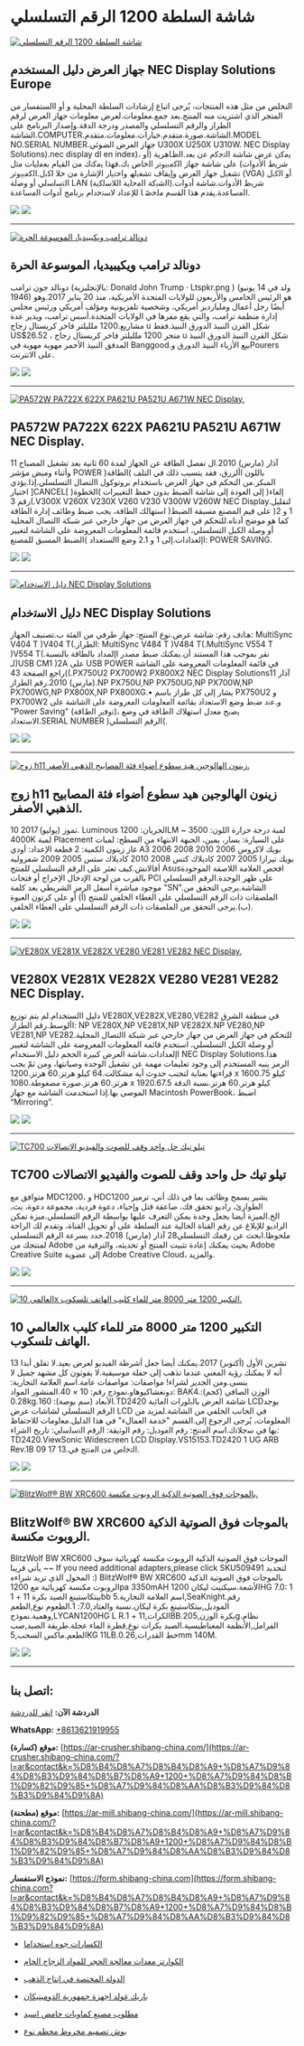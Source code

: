 # شاشة السلطة 1200 الرقم التسلسلي

<a href="https://swt.shibang-china.com/?l=ar&img&k=%D8%B4%D8%A7%D8%B4%D8%A9+%D8%A7%D9%84%D8%B3%D9%84%D8%B7%D8%A9+1200+%D8%A7%D9%84%D8%B1%D9%82%D9%85+%D8%A7%D9%84%D8%AA%D8%B3%D9%84%D8%B3%D9%84%D9%8A" target="_blank">![شاشة السلطة 1200 الرقم التسلسلي](http://static.shibang-china.com/all-800x300/529.jpg)</a>

## جهاز العرض دليل المستخدم NEC Display Solutions Europe
التخلص من مثل هذه المنتجات، يُرجى اتباع إرشادات السلطة المحلية و أو االستفسار من المتجر الذي اشتريت منه المنتج.بعد جمع.معلومات.لعرض معلومات جهاز العرض لرقم الطراز والرقم التسلسلي والمصدر ودرجة الدقة.وإصدار البرنامج على الشاشة.COMPUTER.الشاشة.صورة.متقدم.خيارات.معلومات.متقدم.MODEL NO.SERIAL NUMBER.جهاز العرض الضوئي U300X U250X U310W. NEC Display Solutions).nec display dl en index)، ﯾﻣﮐن ﻋرض ﺷﺎﺷﺔ اﻟﺗﺣﮐم ﻋن ﺑﻌد.اﻟظﺎھرﯾﺔ (أو ﺷرﯾط اﻷدوات) ﻋﻟﯽ ﺷﺎﺷﺔ ﺟﮭﺎز اﻟﮐﻣﺑﯾوﺗر اﻟﺧﺎص ﺑك.ﻓﮭذا ﯾﻣﮐﻧك ﻣن اﻟﻘﯾﺎم ﺑﻌﻣﻟﯾﺎت ﻣﺛل ﺗﺷﻐﯾل ﺟﮭﺎز اﻟﻌرض وإﯾﻘﺎف ﺗﺷﻐﯾﻟﮫ واﺧﺗﯾﺎر اﻹﺷﺎرة ﻣن ﺧﻼ ﻟﮐﺑل.اﻟﮐﻣﺑﯾوﺗر (VGA) أو اﻟﮐﺑل اﻟﺗﺳﻟﺳﻟﻲ أو وﺻﻟﺔ LAN (اﻟﺷﺑﮐﺔ اﻟﻣﺣﻟﯾﺔ اﻟﻼﺳﻟﮐﯾﺔ).ﺷرﯾط اﻷدوات.ﺷﺎﺷﺔ أدوات اﻟﻣﺳﺎﻋدة.ﯾﻘدم ھذا اﻟﻘﺳم ﻣﻟﺧﺻً ﺎ ﻟﻺﻋداد ﻻﺳﺗﺧدام ﺑرﻧﺎﻣﺞ أدوات اﻟﻣﺳﺎﻋدة.


<a href="https://whatsapp.shibangsoft.com/WhatsApp.php" target="_blank" title="WhatsApp">![](http://static.shibang-china.com/icon/whatsapp.png)</a> <a href="https://swt.shibang-china.com/?l=ar&icon&k=%D8%B4%D8%A7%D8%B4%D8%A9+%D8%A7%D9%84%D8%B3%D9%84%D8%B7%D8%A9+1200+%D8%A7%D9%84%D8%B1%D9%82%D9%85+%D8%A7%D9%84%D8%AA%D8%B3%D9%84%D8%B3%D9%84%D9%8A" target="_blank">![](http://static.shibang-china.com/icon/chat-ar.png)</a>

---

<a href="https://swt.shibang-china.com/?l=ar&img&k=%D8%B4%D8%A7%D8%B4%D8%A9+%D8%A7%D9%84%D8%B3%D9%84%D8%B7%D8%A9+1200+%D8%A7%D9%84%D8%B1%D9%82%D9%85+%D8%A7%D9%84%D8%AA%D8%B3%D9%84%D8%B3%D9%84%D9%8A" target="_blank">![دونالد ترامب ويكيبيديا، الموسوعة الحرة](http://static.shibang-china.com/all-800x300/1240.jpg)</a>

## دونالد ترامب ويكيبيديا، الموسوعة الحرة
دونالد جون ترامب (بالإنجليزية: Donald John Trump &middot; Ltspkr.png ) (ولد في 14 يونيو 1946) هو الرئيس الخامس والأربعون للولايات المتحدة الأمريكية، منذ 20 يناير 2017.وهو أيضًا رجل أعمال وملياردير أمريكي، وشخصية تلفزيونية ومؤلف أمريكي ورئيس مجلس إدارة منظمة ترامب، والتي يقع مقرها في الولايات المتحدة.أسس ترامب، ويدير عدة مشاريع.1200 ملليلتر فاخر كريستال زجاج u شكل القرن النبيذ الدورق النبيذ.فقط US$26.52 ، متجر 1200 ملليلتر فاخر كريستال زجاج u شكل القرن النبيذ الدورق النبيذ المدفق النبيذ الأحمر مهوية مهوية في Banggood.بيع الأزياء النبيذ الدورق وPourers على الانترنت.


<a href="https://whatsapp.shibangsoft.com/WhatsApp.php" target="_blank" title="WhatsApp">![](http://static.shibang-china.com/icon/whatsapp.png)</a> <a href="https://swt.shibang-china.com/?l=ar&icon&k=%D8%B4%D8%A7%D8%B4%D8%A9+%D8%A7%D9%84%D8%B3%D9%84%D8%B7%D8%A9+1200+%D8%A7%D9%84%D8%B1%D9%82%D9%85+%D8%A7%D9%84%D8%AA%D8%B3%D9%84%D8%B3%D9%84%D9%8A" target="_blank">![](http://static.shibang-china.com/icon/chat-ar.png)</a>

---

<a href="https://swt.shibang-china.com/?l=ar&img&k=%D8%B4%D8%A7%D8%B4%D8%A9+%D8%A7%D9%84%D8%B3%D9%84%D8%B7%D8%A9+1200+%D8%A7%D9%84%D8%B1%D9%82%D9%85+%D8%A7%D9%84%D8%AA%D8%B3%D9%84%D8%B3%D9%84%D9%8A" target="_blank">![PA572W PA722X 622X PA621U PA521U A671W NEC Display.](http://static.shibang-china.com/all-800x300/13.jpg)</a>

## PA572W PA722X 622X PA621U PA521U A671W NEC Display.
11 آذار (مارس) 2010.ال تفصل الطاقة عن الجهاز لمدة 60 ثانية بعد تشغيل المصباح وأثناء وميض مؤشر POWER )الطاقة( باللون األزرق، فقد يتسبب ذلك في التلف المبكر.من التحكم في جهاز العرض باستخدام بروتوكول االتصال التسلسلي.إذا.يؤدي اختيار ]CANCEL[ )إلغاء( إلى العودة إلى شاشة الضبط بدون حفظ التغييرات )الخطوة رقم 3(.V300X V260X V230X V260 V230 V300W V260W NEC Display.لتقليل استهالك الطاقة، يجب ضبط وظائف إدارة الطاقة )1 و 2( على قيم المصنع مسبقة الضبط كما هو موضح أدناه.للتحكم في جهاز العرض من جهاز خارجي عبر شبكة االتصال المحلية أو وصلة الكبل التسلسلي، استخدم قائمة المعلومات المعروضة على الشاشة لتغيير اإلعدادات.إلى 1 و 2.1 وضع االستعداد )الضبط المسبق للمصنع: POWER SAVING.


<a href="https://whatsapp.shibangsoft.com/WhatsApp.php" target="_blank" title="WhatsApp">![](http://static.shibang-china.com/icon/whatsapp.png)</a> <a href="https://swt.shibang-china.com/?l=ar&icon&k=%D8%B4%D8%A7%D8%B4%D8%A9+%D8%A7%D9%84%D8%B3%D9%84%D8%B7%D8%A9+1200+%D8%A7%D9%84%D8%B1%D9%82%D9%85+%D8%A7%D9%84%D8%AA%D8%B3%D9%84%D8%B3%D9%84%D9%8A" target="_blank">![](http://static.shibang-china.com/icon/chat-ar.png)</a>

---

<a href="https://swt.shibang-china.com/?l=ar&img&k=%D8%B4%D8%A7%D8%B4%D8%A9+%D8%A7%D9%84%D8%B3%D9%84%D8%B7%D8%A9+1200+%D8%A7%D9%84%D8%B1%D9%82%D9%85+%D8%A7%D9%84%D8%AA%D8%B3%D9%84%D8%B3%D9%84%D9%8A" target="_blank">![دﻟﯾل اﻻﺳﺗﺧدام NEC Display Solutions](http://static.shibang-china.com/all-800x300/703.jpg)</a>

## دﻟﯾل اﻻﺳﺗﺧدام NEC Display Solutions
ھﺎﺗف رﻗم: شاشة عرض.نوع المنتج: جهاز طرفي من الفئة ب.تصنيف الجهاز: MultiSync V404 T )V404 T(.الطراز: MultiSync V484 T )V484 T(.MultiSync V554 T )V554 T(.نقر بموجب هذا المستند أن.يمكنك ضبط مصدر اإلمداد بالطاقة بالنسبة لـ)USB CM1 )2A على USB POWER في قائمة المعلومات المعروضة على الشاشة )راجع الصفحة 43(.PX750U2 PX700W2 PX800X2 NEC Display Solutions11 آذار (مارس) 2010.رقم الطراز.NP PX750U,NP PX750UG,NP PX700W,NP PX700WG,NP PX800X,NP PX800XG.• يشار إلى كل طراز باسم PX750U2 و PX700W2 و.ﻋﻧد ﺿﺑط وﺿﻊ اﻻﺳﺗﻌداد ﺑﻘﺎﺋﻣﺔ اﻟﻣﻌﻟوﻣﺎت اﻟﻣﻌروﺿﺔ ﻋﻟﯽ اﻟﺷﺎﺷﺔ ﻋﻟﯽ &quot;Power Saving&quot; (ﺗوﻓﯾر اﻟطﺎﻗﺔ)، ﯾﺻﺑﺢ ﻣﻌدل اﺳﺗﮭﻼك اﻟطﺎﻗﺔ ﻓﻲ وﺿﻊ اﻻﺳﺗﻌداد.SERIAL NUMBER )الرقم التسلسلي(.


<a href="https://whatsapp.shibangsoft.com/WhatsApp.php" target="_blank" title="WhatsApp">![](http://static.shibang-china.com/icon/whatsapp.png)</a> <a href="https://swt.shibang-china.com/?l=ar&icon&k=%D8%B4%D8%A7%D8%B4%D8%A9+%D8%A7%D9%84%D8%B3%D9%84%D8%B7%D8%A9+1200+%D8%A7%D9%84%D8%B1%D9%82%D9%85+%D8%A7%D9%84%D8%AA%D8%B3%D9%84%D8%B3%D9%84%D9%8A" target="_blank">![](http://static.shibang-china.com/icon/chat-ar.png)</a>

---

<a href="https://swt.shibang-china.com/?l=ar&img&k=%D8%B4%D8%A7%D8%B4%D8%A9+%D8%A7%D9%84%D8%B3%D9%84%D8%B7%D8%A9+1200+%D8%A7%D9%84%D8%B1%D9%82%D9%85+%D8%A7%D9%84%D8%AA%D8%B3%D9%84%D8%B3%D9%84%D9%8A" target="_blank">![زوج h11 زينون الهالوجين هيد سطوع أضواء فئة المصابيح الذهبي الأصفر.](http://static.shibang-china.com/all-800x300/677.jpg)</a>

## زوج h11 زينون الهالوجين هيد سطوع أضواء فئة المصابيح الذهبي الأصفر.
10 تموز (يوليو) 2017. Luminous الجريان: 1200LM لمبة درجة حرارة اللون: 3500 ~ 4000K لمبة Placement على السيارة: يسار، يمين، الجبهة الانتهاء من السطح: لمبات غاز زينون الكمية: 2 قطعة الإعداد: أودي A3 2006 2008 بويك لاكروس 2006 2010 بويك تيرازا 2005 2007 كاديلاك كتس 2008 2010 كاديلاك ستس 2005 2009 شفروليه أفالانش.كيف تعثر على الرقم التسلسلي للمنتج Asusافحص العلامة اللاصقة الموجودة بالقرب من لوحة الإدخال الإخراج أو فتحات PCI على ظهر الوحدة.الرقم التسلسلي موجود مباشرة أسفل الرمز الشريطي بعد كلمة &quot;SN&quot;.الشاشة.يرجى التحقق من الملصقات ذات الرقم التسلسلي على الغطاء الخلفي للمنتج (أ) أو على كرتون العبوة (ب).يرجى التحقق من الملصقات ذات الرقم التسلسلي على الغطاء الخلفي.


<a href="https://whatsapp.shibangsoft.com/WhatsApp.php" target="_blank" title="WhatsApp">![](http://static.shibang-china.com/icon/whatsapp.png)</a> <a href="https://swt.shibang-china.com/?l=ar&icon&k=%D8%B4%D8%A7%D8%B4%D8%A9+%D8%A7%D9%84%D8%B3%D9%84%D8%B7%D8%A9+1200+%D8%A7%D9%84%D8%B1%D9%82%D9%85+%D8%A7%D9%84%D8%AA%D8%B3%D9%84%D8%B3%D9%84%D9%8A" target="_blank">![](http://static.shibang-china.com/icon/chat-ar.png)</a>

---

<a href="https://swt.shibang-china.com/?l=ar&img&k=%D8%B4%D8%A7%D8%B4%D8%A9+%D8%A7%D9%84%D8%B3%D9%84%D8%B7%D8%A9+1200+%D8%A7%D9%84%D8%B1%D9%82%D9%85+%D8%A7%D9%84%D8%AA%D8%B3%D9%84%D8%B3%D9%84%D9%8A" target="_blank">![VE280X VE281X VE282X VE280 VE281 VE282 NEC Display.](http://static.shibang-china.com/all-800x300/814.jpg)</a>

## VE280X VE281X VE282X VE280 VE281 VE282 NEC Display.
دليل االستخدام.لم يتم توزيع VE280X,VE282X,VE280,VE282 في منطقة الشرق األوسط.رقم الطراز: NP VE280X,NP VE281X,NP VE282X.NP VE280,NP VE281,NP VE282.للتحكم في جهاز العرض من جهاز خارجي عبر شبكة االتصال المحلية أو وصلة الكبل التسلسلي، استخدم قائمة المعلومات المعروضة على الشاشة لتغيير اإلعدادات.شاشة العرض كبيرة الحجم دليل الاستخدام NEC Display Solutions.هذا الرمز ينبه المستخدم إلى وجود تعليمات مهمة عن تشغيل الوحدة وصيانتها، ومن ثمّ يجب قراءتها بعناية لتجنب حدوث أية مشكالت.64 كيلو هرتز.60 هرتز.1200 x 1600.75 كيلو هرتز.60 هرتز.صورة مضغوطة.1080 x 1920.67.5 كيلو هرتز.60 هرتز.نسبة الدقة الموصى بها.إذا استخدمت الشاشة مع جهاز Macintosh PowerBook، اضبط “Mirroring”.


<a href="https://whatsapp.shibangsoft.com/WhatsApp.php" target="_blank" title="WhatsApp">![](http://static.shibang-china.com/icon/whatsapp.png)</a> <a href="https://swt.shibang-china.com/?l=ar&icon&k=%D8%B4%D8%A7%D8%B4%D8%A9+%D8%A7%D9%84%D8%B3%D9%84%D8%B7%D8%A9+1200+%D8%A7%D9%84%D8%B1%D9%82%D9%85+%D8%A7%D9%84%D8%AA%D8%B3%D9%84%D8%B3%D9%84%D9%8A" target="_blank">![](http://static.shibang-china.com/icon/chat-ar.png)</a>

---

<a href="https://swt.shibang-china.com/?l=ar&img&k=%D8%B4%D8%A7%D8%B4%D8%A9+%D8%A7%D9%84%D8%B3%D9%84%D8%B7%D8%A9+1200+%D8%A7%D9%84%D8%B1%D9%82%D9%85+%D8%A7%D9%84%D8%AA%D8%B3%D9%84%D8%B3%D9%84%D9%8A" target="_blank">![TC700 تيلو تيك حل واحد وقف للصوت والفيديو الاتصالات](http://static.shibang-china.com/all-800x300/868.jpg)</a>

## TC700 تيلو تيك حل واحد وقف للصوت والفيديو الاتصالات
متوافق مع MDC1200، و HDC1200 يشير يسمح وظائف بما في ذلك أني، ترميز الطوارئ، راديو تحقق فك، صاعقة قتل وإحياء، دعوة فردية، مجموعة دعوة، بث، الخ.الميزة أيضا يجعل وحدة يمكن التعرف عليها بواسطة الرقم التسلسلي.ميزة تمكن الراديو للإبلاغ عن رقم القناة الحالية عند السلطة على أو تحويل القناة، وتقدم لك الراحة ملحوظا.ابحث عن رقمك التسلسلي28 آذار (مارس) 2018.حدد بسرعة الرقم التسلسلي لمنتجك من Adobe بحيث يمكنك إعادة تثبيت المنتج أو تحديثه، والترقية من Adobe Creative Suite إلى عضوية Adobe Creative Cloud، والمزيد.


<a href="https://whatsapp.shibangsoft.com/WhatsApp.php" target="_blank" title="WhatsApp">![](http://static.shibang-china.com/icon/whatsapp.png)</a> <a href="https://swt.shibang-china.com/?l=ar&icon&k=%D8%B4%D8%A7%D8%B4%D8%A9+%D8%A7%D9%84%D8%B3%D9%84%D8%B7%D8%A9+1200+%D8%A7%D9%84%D8%B1%D9%82%D9%85+%D8%A7%D9%84%D8%AA%D8%B3%D9%84%D8%B3%D9%84%D9%8A" target="_blank">![](http://static.shibang-china.com/icon/chat-ar.png)</a>

---

<a href="https://swt.shibang-china.com/?l=ar&img&k=%D8%B4%D8%A7%D8%B4%D8%A9+%D8%A7%D9%84%D8%B3%D9%84%D8%B7%D8%A9+1200+%D8%A7%D9%84%D8%B1%D9%82%D9%85+%D8%A7%D9%84%D8%AA%D8%B3%D9%84%D8%B3%D9%84%D9%8A" target="_blank">![العالمي 10x التكبير 1200 متر 8000 متر للماء كليب الهاتف تلسكوب.](http://static.shibang-china.com/all-800x300/1157.jpg)</a>

## العالمي 10x التكبير 1200 متر 8000 متر للماء كليب الهاتف تلسكوب.
13 تشرين الأول (أكتوبر) 2017.يمكنك أيضا جعل أشرطة الفيديو لعرض بعيد.لا تقلق أبدا أنه لا يمكنك رؤية المغني عندما تذهب إلى حفلة موسيقية.لا يفوتون كل مشهد جميل لا ينسى.ومن الجدير لشراء! مواصفات: مواصفات عامة.اسم العلامة التجارية: دونغشاكيوهاو.نموذج رقم: 10 × 40.المنشور المواد: BAK4.الوزن الصافي (كجم): 0.28kg.الأبعاد (سم بوصة): 160.TD2420 ﺷﺎﺷﺔ اﻟﻌرض ﺑﺎﻟﺑﻟورات اﻟﻣﺎﺋﯾﺔ LCDيوجد الرقم التسلسلي لشاشات عرض LCD في الجانب الخلفي من الشاشة.لمزيد من المعلومات، يُرجى الرجوع إلى.القسم &quot;خدمة العمالء&quot; في هذا الدليل.ﻣﻌﻟوﻣﺎت ﻟﻼﺣﺗﻔﺎظ ﺑﮭﺎ ﻓﻲ ﺳﺟﻼﺗك.اﺳم اﻟﻣﻧﺗﺞ: رﻗم اﻟﻣودﯾل: رﻗم اﻟوﺛﯾﻘﺔ: اﻟرﻗم اﻟﺗﺳﻟﺳﻟﻲ: ﺗﺎرﯾﺦ اﻟﺷراء: TD2420.ViewSonic Widescreen LCD Display.VS15153.TD2420 1 UG ARB Rev.1B 09 17 13.اﻟﺗﺧﻟص ﻣن اﻟﻣﻧﺗﺞ ﻓﻲ.


<a href="https://whatsapp.shibangsoft.com/WhatsApp.php" target="_blank" title="WhatsApp">![](http://static.shibang-china.com/icon/whatsapp.png)</a> <a href="https://swt.shibang-china.com/?l=ar&icon&k=%D8%B4%D8%A7%D8%B4%D8%A9+%D8%A7%D9%84%D8%B3%D9%84%D8%B7%D8%A9+1200+%D8%A7%D9%84%D8%B1%D9%82%D9%85+%D8%A7%D9%84%D8%AA%D8%B3%D9%84%D8%B3%D9%84%D9%8A" target="_blank">![](http://static.shibang-china.com/icon/chat-ar.png)</a>

---

<a href="https://swt.shibang-china.com/?l=ar&img&k=%D8%B4%D8%A7%D8%B4%D8%A9+%D8%A7%D9%84%D8%B3%D9%84%D8%B7%D8%A9+1200+%D8%A7%D9%84%D8%B1%D9%82%D9%85+%D8%A7%D9%84%D8%AA%D8%B3%D9%84%D8%B3%D9%84%D9%8A" target="_blank">![BlitzWolf® BW XRC600 بالموجات فوق الصوتية الذكية الروبوت مكنسة.](http://static.shibang-china.com/all-800x300/816.jpg)</a>

## BlitzWolf® BW XRC600 بالموجات فوق الصوتية الذكية الروبوت مكنسة.
BlitzWolf BW XRC600 الموجات فوق الصوتية الذكية الروبوت مكنسة كهربائية سوف يأتي قريبا ~~ If you need additional adapters,please click SKU509491 لتحديد المحول الذي تريد شراءه :) BlitzWolf® BW XRC600 بالموجات فوق الصوتية الذكية الروبوت مكنسة كهربائية مع 1200pa 3350mAH الأشعة.سيكنيت ليكان 1200HG 7.0: 1 بيتكاستينغ الصيد بكرة 11 + 1bb 5.اسم العلامة التجارية,SeaKnight.رقم الموديل,بيتكاستينغ بكرة ليكان.نسبة والعتاد,7.0: 1.الطعوم نوع,الطعم وهمية.نموذج,LYCAN1200HG L R.الكرات,11 + 1BB.بكرة الوزن,205g.نظام الفرامل,الأنظمة المغناطيسية.الصيد بكرات نوع,قطرة الماء عجلة.طريقة الصيد,صب الطعم.ماكس السحب,5KG 11LB.خط القدرات,0.26mm 140M.


<a href="https://whatsapp.shibangsoft.com/WhatsApp.php" target="_blank" title="WhatsApp">![](http://static.shibang-china.com/icon/whatsapp.png)</a> <a href="https://swt.shibang-china.com/?l=ar&icon&k=%D8%B4%D8%A7%D8%B4%D8%A9+%D8%A7%D9%84%D8%B3%D9%84%D8%B7%D8%A9+1200+%D8%A7%D9%84%D8%B1%D9%82%D9%85+%D8%A7%D9%84%D8%AA%D8%B3%D9%84%D8%B3%D9%84%D9%8A" target="_blank">![](http://static.shibang-china.com/icon/chat-ar.png)</a>

---
## اتصل بنا:

**الدردشة الآن:** [انقر للدردشة](https://swt.shibang-china.com?l=ar&contact&k=%D8%B4%D8%A7%D8%B4%D8%A9+%D8%A7%D9%84%D8%B3%D9%84%D8%B7%D8%A9+1200+%D8%A7%D9%84%D8%B1%D9%82%D9%85+%D8%A7%D9%84%D8%AA%D8%B3%D9%84%D8%B3%D9%84%D9%8A)

**WhatsApp:**  [+8613621919955](https://whatsapp.shibangsoft.com/WhatsApp.php)

**موقع (كسارة):** [https://ar-crusher.shibang-china.com/](https://ar-crusher.shibang-china.com/?l=ar&contact&k=%D8%B4%D8%A7%D8%B4%D8%A9+%D8%A7%D9%84%D8%B3%D9%84%D8%B7%D8%A9+1200+%D8%A7%D9%84%D8%B1%D9%82%D9%85+%D8%A7%D9%84%D8%AA%D8%B3%D9%84%D8%B3%D9%84%D9%8A)

**موقع (مطحنة):** [https://ar-mill.shibang-china.com/](https://ar-mill.shibang-china.com/?l=ar&contact&k=%D8%B4%D8%A7%D8%B4%D8%A9+%D8%A7%D9%84%D8%B3%D9%84%D8%B7%D8%A9+1200+%D8%A7%D9%84%D8%B1%D9%82%D9%85+%D8%A7%D9%84%D8%AA%D8%B3%D9%84%D8%B3%D9%84%D9%8A)

**نموذج الاستفسار:** [https://form.shibang-china.com](https://form.shibang-china.com?l=ar&contact&k=%D8%B4%D8%A7%D8%B4%D8%A9+%D8%A7%D9%84%D8%B3%D9%84%D8%B7%D8%A9+1200+%D8%A7%D9%84%D8%B1%D9%82%D9%85+%D8%A7%D9%84%D8%AA%D8%B3%D9%84%D8%B3%D9%84%D9%8A)

* [الكسارات جوه استخداما](../24/%D8%A7%D9%84%D9%83%D8%B3%D8%A7%D8%B1%D8%A7%D8%AA%20%D8%AC%D9%88%D9%87%20%D8%A7%D8%B3%D8%AA%D8%AE%D8%AF%D8%A7%D9%85%D8%A7.md)

* [الكوارتز معدات معالجة الحجر للمواد الزجاج الخام](../21/%D8%A7%D9%84%D9%83%D9%88%D8%A7%D8%B1%D8%AA%D8%B2%20%D9%85%D8%B9%D8%AF%D8%A7%D8%AA%20%D9%85%D8%B9%D8%A7%D9%84%D8%AC%D8%A9%20%D8%A7%D9%84%D8%AD%D8%AC%D8%B1%20%D9%84%D9%84%D9%85%D9%88%D8%A7%D8%AF%20%D8%A7%D9%84%D8%B2%D8%AC%D8%A7%D8%AC%20%D8%A7%D9%84%D8%AE%D8%A7%D9%85.md)

* [الدولة المختصة في إنتاج الذهب](../21/%D8%A7%D9%84%D8%AF%D9%88%D9%84%D8%A9%20%D8%A7%D9%84%D9%85%D8%AE%D8%AA%D8%B5%D8%A9%20%D9%81%D9%8A%20%D8%A5%D9%86%D8%AA%D8%A7%D8%AC%20%D8%A7%D9%84%D8%B0%D9%87%D8%A8.md)

* [باريك غولد اجهزة جمهورية الدومينيكان](../21/%D8%A8%D8%A7%D8%B1%D9%8A%D9%83%20%D8%BA%D9%88%D9%84%D8%AF%20%D8%A7%D8%AC%D9%87%D8%B2%D8%A9%20%D8%AC%D9%85%D9%87%D9%88%D8%B1%D9%8A%D8%A9%20%D8%A7%D9%84%D8%AF%D9%88%D9%85%D9%8A%D9%86%D9%8A%D9%83%D8%A7%D9%86.md)

* [مطلوب مصنع كماويات حامض اسيد](../21/%D9%85%D8%B7%D9%84%D9%88%D8%A8%20%D9%85%D8%B5%D9%86%D8%B9%20%D9%83%D9%85%D8%A7%D9%88%D9%8A%D8%A7%D8%AA%20%D8%AD%D8%A7%D9%85%D8%B6%20%D8%A7%D8%B3%D9%8A%D8%AF.md)

* [بوش تصميم مخروط محطم نوع](../21/%D8%A8%D9%88%D8%B4%20%D8%AA%D8%B5%D9%85%D9%8A%D9%85%20%D9%85%D8%AE%D8%B1%D9%88%D8%B7%20%D9%85%D8%AD%D8%B7%D9%85%20%D9%86%D9%88%D8%B9.md)